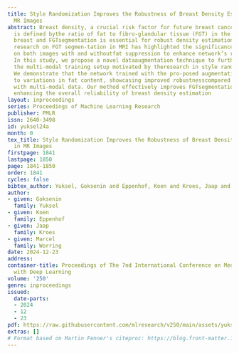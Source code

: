```yaml
---
title: Style Randomization Improves the Robustness of Breast Density Estimation in
  MR Images
abstract: Breast density, a crucial risk factor for future breast cancer development,
  is defined bythe ratio of fat to fibro-glandular tissue (FGT) in the breast. Accurate
  breast and FGTsegmentation is essential for robust density estimation. Previous
  research on FGT segmen-tation in MRI has highlighted the significance of training
  on both images with and withoutfat suppression to enhance network’s robustness.
  In this study, we propose a novel dataaugmentation technique to further exploit
  the multi-modal training setup motivated by theresearch in style randomization.
  We demonstrate that the network trained with the pro-posed augmentation is resilient
  to variations in fat content, showcasing improved robustnesscompared to solely training
  with multi-modal data. Our method effectively improves FGTsegmentation, thereby
  enhancing the overall reliability of breast density estimation
layout: inproceedings
series: Proceedings of Machine Learning Research
publisher: PMLR
issn: 2640-3498
id: yuksel24a
month: 0
tex_title: Style Randomization Improves the Robustness of Breast Density Estimation
  in MR Images
firstpage: 1841
lastpage: 1850
page: 1841-1850
order: 1841
cycles: false
bibtex_author: Yuksel, Goksenin and Eppenhof, Koen and Kroes, Jaap and Worring, Marcel
author:
- given: Goksenin
  family: Yuksel
- given: Koen
  family: Eppenhof
- given: Jaap
  family: Kroes
- given: Marcel
  family: Worring
date: 2024-12-23
address:
container-title: Proceedings of The 7nd International Conference on Medical Imaging
  with Deep Learning
volume: '250'
genre: inproceedings
issued:
  date-parts:
  - 2024
  - 12
  - 23
pdf: https://raw.githubusercontent.com/mlresearch/v250/main/assets/yuksel24a/yuksel24a.pdf
extras: []
# Format based on Martin Fenner's citeproc: https://blog.front-matter.io/posts/citeproc-yaml-for-bibliographies/
---
```

